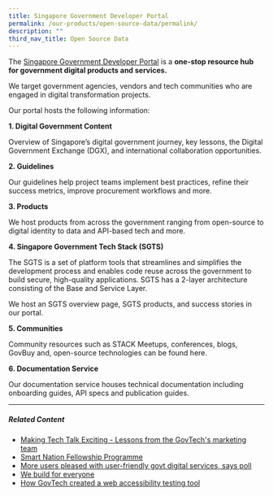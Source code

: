 ```yaml
---
title: Singapore Government Developer Portal
permalink: /our-products/open-source-data/permalink/
description: ""
third_nav_title: Open Source Data
---
```

The [Singapore Government Developer Portal](https://www.developer.tech.gov.sg/) is a **one-stop resource hub for government digital products and services.**

We target government agencies, vendors and tech communities who are engaged in digital transformation projects.

Our portal hosts the following information:

**1\. Digital Government Content**

Overview of Singapore’s digital government journey, key lessons, the Digital Government Exchange (DGX), and international collaboration opportunities.

**2\. Guidelines**

Our guidelines help project teams implement best practices, refine their success metrics, improve procurement workflows and more.

**3\. Products**

We host products from across the government ranging from open-source to digital identity to data and API-based tech and more.

**4\. Singapore Government Tech Stack (SGTS)**

The SGTS is a set of platform tools that streamlines and simplifies the development process and enables code reuse across the government to build secure, high-quality applications. SGTS has a 2-layer architecture consisting of the Base and Service Layer.

We host an SGTS overview page, SGTS products, and success stories in our portal.

**5\. Communities**

Community resources such as STACK Meetups, conferences, blogs, GovBuy and, open-source technologies can be found here.

**6\. Documentation Service**

Our documentation service houses technical documentation including onboarding guides, API specs and publication guides.

* * *

##### **Related Content**

*   [Making Tech Talk Exciting - Lessons from the GovTech's marketing team](https://www.tech.gov.sg/media/technews/making-tech-talk-exciting?utm_medium=recommender_0&utm_source=aHR0cHM6Ly93d3cudGVjaC5nb3Yuc2cvcHJvZHVjdHMtYW5kLXNlcnZpY2VzL2RldmVsb3Blci1wb3J0YWwv&utm_content=aHR0cHM6Ly93d3cudGVjaC5nb3Yuc2cvbWVkaWEvdGVjaG5ld3MvbWFraW5nLXRlY2gtdGFsay1leGNpdGluZw==)
*   [Smart Nation Fellowship Programme](https://www.tech.gov.sg/careers/smart-nation-fellowship-programme/?utm_medium=recommender_1&utm_source=aHR0cHM6Ly93d3cudGVjaC5nb3Yuc2cvcHJvZHVjdHMtYW5kLXNlcnZpY2VzL2RldmVsb3Blci1wb3J0YWwv&utm_content=aHR0cHM6Ly93d3cudGVjaC5nb3Yuc2cvY2FyZWVycy9zbWFydC1uYXRpb24tZmVsbG93c2hpcC1wcm9ncmFtbWUv)
*   [More users pleased with user-friendly govt digital services, says poll](https://www.tech.gov.sg/media/technews/more-users-pleased-with_user-friendly-govt-digital-services?utm_medium=recommender_2&utm_source=aHR0cHM6Ly93d3cudGVjaC5nb3Yuc2cvcHJvZHVjdHMtYW5kLXNlcnZpY2VzL2RldmVsb3Blci1wb3J0YWwv&utm_content=aHR0cHM6Ly93d3cudGVjaC5nb3Yuc2cvbWVkaWEvdGVjaG5ld3MvbW9yZS11c2Vycy1wbGVhc2VkLXdpdGhfdXNlci1mcmllbmRseS1nb3Z0LWRpZ2l0YWwtc2VydmljZXM=)
*   [We build for everyone](https://www.tech.gov.sg/products-and-services/building-products-and-services-for-everyone/?utm_medium=recommender_3&utm_source=aHR0cHM6Ly93d3cudGVjaC5nb3Yuc2cvcHJvZHVjdHMtYW5kLXNlcnZpY2VzL2RldmVsb3Blci1wb3J0YWwv&utm_content=aHR0cHM6Ly93d3cudGVjaC5nb3Yuc2cvcHJvZHVjdHMtYW5kLXNlcnZpY2VzL2J1aWxkaW5nLXByb2R1Y3RzLWFuZC1zZXJ2aWNlcy1mb3ItZXZlcnlvbmUv)
*   [How GovTech created a web accessibility testing tool](https://www.tech.gov.sg/media/technews/how-govtech-created-web-accessibility-testing-tool?utm_medium=recommender_4&utm_source=aHR0cHM6Ly93d3cudGVjaC5nb3Yuc2cvcHJvZHVjdHMtYW5kLXNlcnZpY2VzL2RldmVsb3Blci1wb3J0YWwv&utm_content=aHR0cHM6Ly93d3cudGVjaC5nb3Yuc2cvbWVkaWEvdGVjaG5ld3MvaG93LWdvdnRlY2gtY3JlYXRlZC13ZWItYWNjZXNzaWJpbGl0eS10ZXN0aW5nLXRvb2w=)